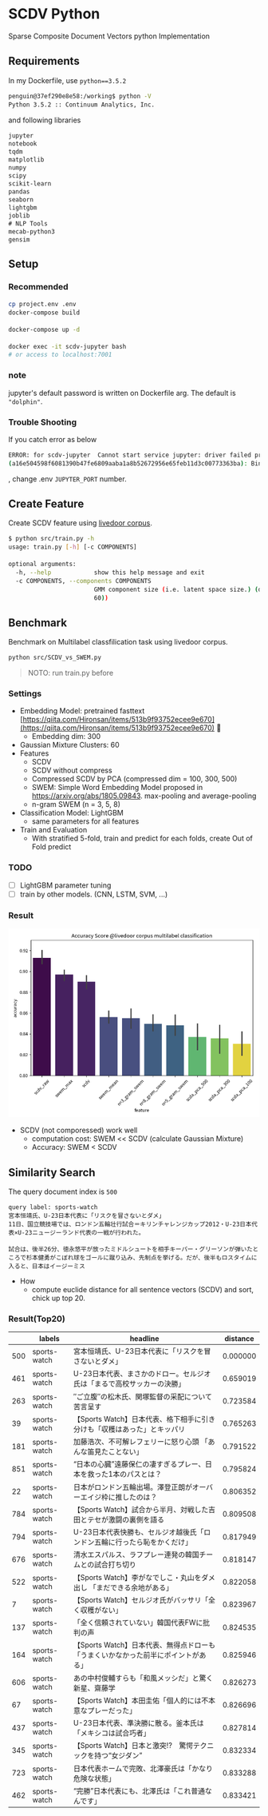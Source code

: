 # SCDV Python

Sparse Composite Document Vectors python Implementation

## Requirements

In my Dockerfile, use `python==3.5.2`

```bash
penguin@37ef290e8e58:/working$ python -V
Python 3.5.2 :: Continuum Analytics, Inc.
```

and following libraries

```console
jupyter
notebook
tqdm
matplotlib
numpy
scipy
scikit-learn
pandas
seaborn
lightgbm
joblib
# NLP Tools
mecab-python3
gensim
```

## Setup

### Recommended

```bash
cp project.env .env
docker-compose build

docker-compose up -d

docker exec -it scdv-jupyter bash
# or access to localhost:7001
```

### note

jupyter's default password is written on Dockerfile arg.
The default is `"dolphin"`.

### Trouble Shooting

If you catch error as below

```bash
ERROR: for scdv-jupyter  Cannot start service jupyter: driver failed programming external connectivity on endpoint scdv-jupyter 
(a16e504598f6081390b47fe6809aaba1a8b52672956e65feb11d3c00773363ba): Bind for 0.0.0.0:7011 failed: port is already allocated
```

, change .env `JUPYTER_PORT` number.

## Create Feature

Create SCDV feature using [livedoor corpus](https://www.rondhuit.com/download/ldcc-20140209.tar.gz).

```bash
$ python src/train.py -h
usage: train.py [-h] [-c COMPONENTS]

optional arguments:
  -h, --help            show this help message and exit
  -c COMPONENTS, --components COMPONENTS
                        GMM component size (i.e. latent space size.) (default:
                        60))
```

## Benchmark

Benchmark on Multilabel classfilication task using livedoor corpus.

```bash
python src/SCDV_vs_SWEM.py
```

> NOTO: run train.py before

### Settings

* Embedding Model: pretrained fasttext [https://qiita.com/Hironsan/items/513b9f93752ecee9e670](https://qiita.com/Hironsan/items/513b9f93752ecee9e670) :pray:
  * Embedding dim: 300
* Gaussian Mixture Clusters: 60
* Features
  * SCDV
  * SCDV without compress
  * Compressed SCDV by PCA (compressed dim = 100, 300, 500)
  * SWEM: Simple Word Embedding Model proposed in https://arxiv.org/abs/1805.09843. max-pooling and average-pooling
  * n-gram SWEM (n = 3, 5, 8)
* Classification Model: LightGBM
  * same parameters for all features
* Train and Evaluation
  * With stratified 5-fold, train and predict for each folds, create Out of Fold predict

### TODO

* [ ] LightGBM parameter tuning
* [ ] train by other models. (CNN, LSTM, SVM, ...)

### Result

![](report/scdv_vs_swem_result.png)

* SCDV (not comporessed) work well
  * computation cost: SWEM << SCDV (calculate Gaussian Mixture)
  * Accuracy: SWEM < SCDV


## Similarity Search

The query document index is `500`

    query label: sports-watch
    宮本恒靖氏、U-23日本代表に「リスクを冒さないとダメ」
    11日、国立競技場では、ロンドン五輪壮行試合＝キリンチャレンジカップ2012・U-23日本代表×U-23ニュージーランド代表の一戦が行われた。

    試合は、後半26分、徳永悠平が放ったミドルシュートを相手キーパー・グリーソンが弾いたところで杉本健勇がこぼれ球をゴールに蹴り込み、先制点を挙げる。だが、後半もロスタイムに入ると、日本はイージーミス

* How
  * compute euclide distance for all sentence vectors (SCDV) and sort, chick up top 20.

### Result(Top20)

|     | labels       | headline                                                                           | distance |
|-----|--------------|------------------------------------------------------------------------------------|----------|
| 500 | sports-watch | 宮本恒靖氏、U-23日本代表に「リスクを冒さないとダメ」                               | 0.000000 |
| 461 | sports-watch | U-23日本代表、まさかのドロー。セルジオ氏は「まるで高校サッカーの決勝」             | 0.659019 |
| 263 | sports-watch | ″ご立腹″の松木氏、関塚監督の采配について苦言呈す                                   | 0.723584 |
| 39  | sports-watch | 【Sports Watch】日本代表、格下相手に引き分けも「収穫はあった」とキッパリ           | 0.765263 |
| 181 | sports-watch | 加藤浩次、不可解レフェリーに怒り心頭 「あんな笛見たことない」                      | 0.791522 |
| 851 | sports-watch | “日本の心臓”遠藤保仁の凄すぎるプレー、日本を救った1本のパスとは？                  | 0.795824 |
| 22  | sports-watch | 日本がロンドン五輪出場。澤登正朗がオーバーエイジ枠に推したのは？                   | 0.806352 |
| 784 | sports-watch | 【Sports Watch】試合から半月、対戦した吉田とテセが激闘の裏側を語る                 | 0.809508 |
| 794 | sports-watch | U-23日本代表快勝も、セルジオ越後氏「ロンドン五輪に行ったら恥をかくだけ」           | 0.817949 |
| 676 | sports-watch | 清水エスパルス、ラフプレー連発の韓国チームとの試合打ち切り                         | 0.818147 |
| 522 | sports-watch | 【Sports Watch】李がなでしこ・丸山をダメ出し 「まだできる余地がある」              | 0.822058 |
| 7   | sports-watch | 【Sports Watch】セルジオ氏がバッサリ「全く収穫がない」                             | 0.823967 |
| 137 | sports-watch | 「全く信頼されていない」韓国代表FWに批判の声                                       | 0.824535 |
| 164 | sports-watch | 【Sports Watch】日本代表、無得点ドローも「うまくいかなかった前半にポイントがある」 | 0.825946 |
| 606 | sports-watch | あの中村俊輔すらも「和風メッシだ」と驚く新星、齋藤学                               | 0.826273 |
| 67  | sports-watch | 【Sports Watch】本田圭佑「個人的には不本意なプレーだった」                         | 0.826696 |
| 437 | sports-watch | U-23日本代表、準決勝に散る。釜本氏は「メキシコは試合巧者」                         | 0.827814 |
| 345 | sports-watch | 【Sports Watch】日本と激突!?　驚愕テクニックを持つ“女ジダン”                       | 0.832334 |
| 723 | sports-watch | 日本代表ホームで完敗、北澤豪氏は「かなり危険な状態」                               | 0.833288 |
| 462 | sports-watch | “完勝”日本代表にも、北澤氏は「これ普通なんです」                                   | 0.833421 |
